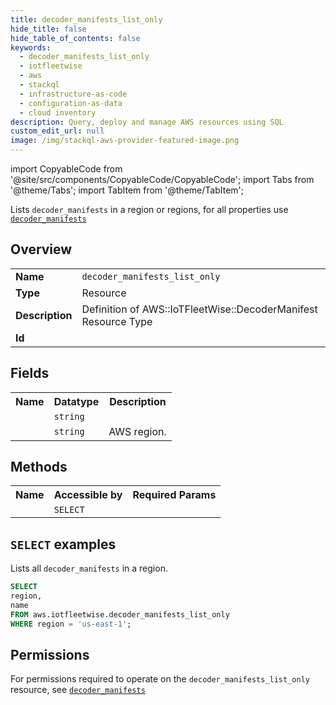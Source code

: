 ```yaml
---
title: decoder_manifests_list_only
hide_title: false
hide_table_of_contents: false
keywords:
  - decoder_manifests_list_only
  - iotfleetwise
  - aws
  - stackql
  - infrastructure-as-code
  - configuration-as-data
  - cloud inventory
description: Query, deploy and manage AWS resources using SQL
custom_edit_url: null
image: /img/stackql-aws-provider-featured-image.png
---
```


import CopyableCode from '@site/src/components/CopyableCode/CopyableCode';
import Tabs from '@theme/Tabs';
import TabItem from '@theme/TabItem';

Lists <code>decoder_manifests</code> in a region or regions, for all properties use <a href="/services/serviceName/decoder_manifests/"><code>decoder_manifests</code></a>

## Overview
<table>
<tbody>
<tr><td><b>Name</b></td><td><code>decoder_manifests_list_only</code></td></tr>
<tr><td><b>Type</b></td><td>Resource</td></tr>
<tr><td><b>Description</b></td><td>Definition of AWS::IoTFleetWise::DecoderManifest Resource Type</td></tr>
<tr><td><b>Id</b></td><td><CopyableCode code="aws.iotfleetwise.decoder_manifests_list_only" /></td></tr>
</tbody>
</table>

## Fields
<table>
<tbody>
<tr><th>Name</th><th>Datatype</th><th>Description</th></tr><tr><td><CopyableCode code="name" /></td><td><code>string</code></td><td></td></tr>
<tr><td><CopyableCode code="region" /></td><td><code>string</code></td><td>AWS region.</td></tr>
</tbody>
</table>

## Methods

<table>
<tbody>
  <tr>
    <th>Name</th>
    <th>Accessible by</th>
    <th>Required Params</th>
  </tr>
  <tr>
    <td><CopyableCode code="list_resources" /></td>
    <td><code>SELECT</code></td>
    <td><CopyableCode code="region" /></td>
  </tr>
</tbody>
</table>

## `SELECT` examples
Lists all <code>decoder_manifests</code> in a region.
```sql
SELECT
region,
name
FROM aws.iotfleetwise.decoder_manifests_list_only
WHERE region = 'us-east-1';
```


## Permissions

For permissions required to operate on the <code>decoder_manifests_list_only</code> resource, see <a href="/services/iotfleetwise/decoder_manifests/#permissions"><code>decoder_manifests</code></a>

